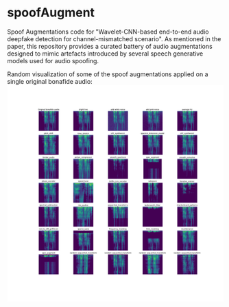 # spoofAugment

Spoof Augmentations code for "Wavelet-CNN-based end-to-end audio deepfake detection for channel-mismatched scenario". 
As mentioned in the paper, this repository provides a curated battery of audio augmentations designed to mimic artefacts introduced by several speech generative models used for audio spoofing.

Random visualization of some of the spoof augmentations applied on a single original bonafide audio:
![](/examples/Spoof_Augmentations.png)
